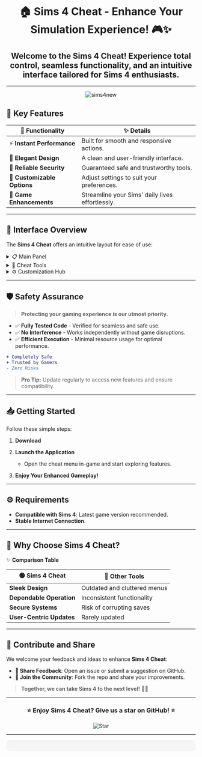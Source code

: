 <div align="center">

# 🏠 **Sims 4 Cheat - Enhance Your Simulation Experience!** 🎮✨

## Welcome to the **Sims 4 Cheat**! Experience total control, seamless functionality, and an intuitive interface tailored for Sims 4 enthusiasts. ##

---

![sims4new](https://github.com/user-attachments/assets/2cd8c3aa-961b-497e-9ee5-1702357d5bdb)

</div>

## 🌟 **Key Features**

| 🎯 **Functionality**         | ✨ **Details**                                 |
|-----------------------------|-----------------------------------------------|
| ⚡ **Instant Performance**   | Built for smooth and responsive actions.     |
| 🌟 **Elegant Design**        | A clean and user-friendly interface.         |
| 🔐 **Reliable Security**     | Guaranteed safe and trustworthy tools.       |
| 🔧 **Customizable Options**  | Adjust settings to suit your preferences.    |
| 🏡 **Game Enhancements**     | Streamline your Sims' daily lives effortlessly.|

---

## 🎨 **Interface Overview**

The **Sims 4 Cheat** offers an intuitive layout for ease of use:

<details>
  <summary>📋 Main Panel</summary>
  
  - **Quick Access Commands** - Manage actions swiftly.  
  - **Detailed Overviews** - Track your changes in real-time.
</details>

<details>
  <summary>🔑 Cheat Tools</summary>
  
  - **Money Generator** - Add Simoleons instantly.  
  - **Needs Control** - Adjust hunger, fun, and other metrics effortlessly.
</details>

<details>
  <summary>⚙️ Customization Hub</summary>
  
  - **Theme Selector** - Choose from various interface themes.  
  - **Performance Adjustments** - Optimize for your system's capability.
</details>


---

## 🛡️ **Safety Assurance**

> **Protecting your gaming experience is our utmost priority.**

- ✅ **Fully Tested Code** - Verified for seamless and safe use.  
- ✅ **No Interference** - Works independently without game disruptions.  
- ✅ **Efficient Execution** - Minimal resource usage for optimal performance.

```diff
+ Completely Safe
+ Trusted by Gamers
- Zero Risks
```

> **Pro Tip:** Update regularly to access new features and ensure compatibility.

---

## 📥 **Getting Started**

Follow these simple steps:

1. **Download**
   
2. **Launch the Application**
   - Open the cheat menu in-game and start exploring features.
3. **Enjoy Your Enhanced Gameplay!**

---

## ⚙️ **Requirements**

- **Compatible with Sims 4**: Latest game version recommended.  
- **Stable Internet Connection**.

---

## 💎 **Why Choose Sims 4 Cheat?**

✨ **Comparison Table**

| 🟢 **Sims 4 Cheat**          | 🔴 **Other Tools**            |
|-----------------------------|------------------------------|
| **Sleek Design**            | Outdated and cluttered menus |
| **Dependable Operation**    | Inconsistent functionality   |
| **Secure Systems**          | Risk of corrupting saves     |
| **User-Centric Updates**    | Rarely updated               |

---

## 💬 **Contribute and Share**

We welcome your feedback and ideas to enhance **Sims 4 Cheat**:

- **📧 Share Feedback**: Open an issue or submit a suggestion on GitHub.  
- **🌟 Join the Community**: Fork the repo and share your improvements.

> **Together, we can take Sims 4 to the next level!** 🏡✨

---

<div align="center">

### ⭐ **Enjoy Sims 4 Cheat? Give us a star on GitHub!** ⭐

![Star](https://img.shields.io/github/stars/your-username/sims4-cheat?style=social)

---

<div align="center" style="background-color:#F5F5F5; padding: 15px; border-radius: 10px;">



</div>

</div>
